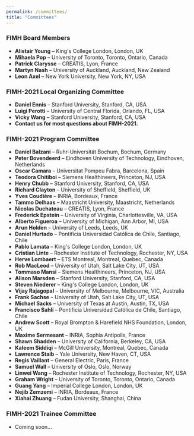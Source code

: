 ```yaml
---
permalink: /committees/
title: "Committees"
---
```


### FIMH Board Members
- **Alistair Young** – King's College London, London, UK
- **Mihaela Pop** – University of Toronto, Toronto, Ontario, Canada
- **Patrick Clarysse** – CREATIS, Lyon, France
- **Martyn Nash** – University of Auckland, Auckland, New Zealand
- **Leon Axel** – New York University, New York, NY, USA

### FIMH-2021 Local Organizing Committee
- **Daniel Ennis** – Stanford University, Stanford, CA, USA
- **Luigi Perotti** – University of Central Florida, Orlando, FL, USA
- **Vicky Wang** – Stanford University, Stanford, CA, USA
- **Contact us for most questions about FIMH-2021.**

### FIMH-2021 Program Committee
- **Daniel Balzani** – Ruhr-Universität Bochum, Bochum, Germany
- **Peter Bovendeerd** – Eindhoven University of Technology, Eindhoven, Netherlands
- **Oscar Camara** – Universitat Pompeu Fabra, Barcelona, Spain
- **Teodora Chitiboi** – Siemens Healthineers, Princeton, NJ, USA
- **Henry Chubb** – Stanford University, Stanford, CA, USA
- **Richard Clayton** – University of Sheffield, Sheffield, UK
- **Yves Coudière** – INRIA, Bordeaux, France
- **Tammo Delhaas** – Maastricht University, Maastricht, Netherlands
- **Nicolas Duchateau** – CREATIS, Lyon, France
- **Frederick Epstein** – University of Virginia, Charlottesville, VA, USA
- **Alberto Figueroa** – University of Michigan, Ann Arbor, MI, USA
- **Arun Holden** – University of Leeds, Leeds, UK
- **Daniel Hurtado** – Pontificia Universidad Católica de Chile, Santiago, Chile
- **Pablo Lamata** – King's College London, London, UK
- **Cristian Linte** – Rochester Institute of Technology, Rochester, NY, USA
- **Herve Lombaert** – ETS Montreal, Montreal, Quebec, Canada
- **Rob MacLeod** – University of Utah, Salt Lake City, UT, USA
- **Tommaso Mansi** – Siemens Healthineers, Princeton, NJ, USA
- **Alison Marsden** – Stanford University, Stanford, CA, USA
- **Steven Niederer** – King's College London, London, UK
- **Vijay Rajagopal** – University of Melbourne, Melbourne, VIC, Australia
- **Frank Sachse** – University of Utah, Salt Lake City, UT, USA
- **Michael Sacks** – University of Texas at Austin, Austin, TX, USA
- **Francisco Sahli** – Pontificia Universidad Católica de Chile, Santiago, Chile
- **Andrew Scott** – Royal Brompton & Harefield NHS Foundation, London, UK
- **Maxime Sermesant** – INRIA, Sophia Antipolis, France
- **Shawn Shadden** – University of California, Berkeley, CA, USA
- **Kaleem Siddiqi** – McGill University, Montreal, Quebec, Canada
- **Lawrence Staib** – Yale University, New Haven, CT, USA
- **Regis Vaillant** – General Electric, Paris, France
- **Samuel Wall** – University of Oslo, Oslo, Norway
- **Linwei Wang** – Rochester Institute of Technology, Rochester, NY, USA
- **Graham Wright** – University of Toronto, Toronto, Ontario, Canada
- **Guang Yang** – Imperial College London, London, UK
- **Nejib Zemzemi** – INRIA, Bordeaux, France
- **Xiahai Zhuang** – Fudan University, Shanghai, China

### FIMH-2021 Trainee Committee
- Coming soon...
